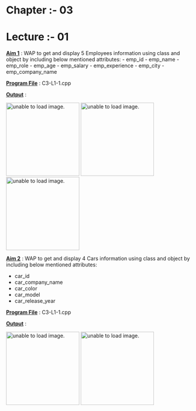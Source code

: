 # Chapter :- 03
# Lecture :- 01


<u>**Aim 1**</u> : WAP to get and display 5 Employees information using class and object by including below mentioned attributes:
                                                                                                                                - emp_id
                                                                                                                                - emp_name
                                                                                                                                - emp_role
                                                                                                                                - emp_age
                                                                                                                                - emp_salary
                                                                                                                                - emp_experience
                                                                                                                                - emp_city
                                                                                                                                - emp_company_name
                                                                                                                                
<u>**Program File**</u> : C3-L1-1.cpp

<u>**Output**</u> :

<img src="https://user-images.githubusercontent.com/114165239/209713302-c7de1fd8-c170-4650-a54b-31b1b9088552.png" height = "200px" alt = "unable to load image.">
<img src="https://user-images.githubusercontent.com/114165239/209713346-a619dfe4-7da0-498a-9dbe-8155aed228d4.png" height = "200px" alt = "unable to load image.">
<img src="https://user-images.githubusercontent.com/114165239/209713388-47e5562a-7a07-46b8-a927-030c21d62e26.png" height = "200px" alt = "unable to load image.">

<u>**Aim 2**</u> : WAP to get and display 4 Cars information using class and object by including below mentioned attributes:
- car_id
- car_company_name
- car_color
- car_model
- car_release_year

<u>**Program File**</u> : C3-L1-1.cpp

<u>**Output**</u> :

<img src="https://user-images.githubusercontent.com/114165239/209713410-3222a9a1-0731-415f-b498-cd693577fcdd.png" height = "200px" alt = "unable to load image.">
<img src="https://user-images.githubusercontent.com/114165239/209713429-c55a0d3c-3db7-44f2-8ef3-ccb48bca9214.png" height = "200px" alt = "unable to load image.">
